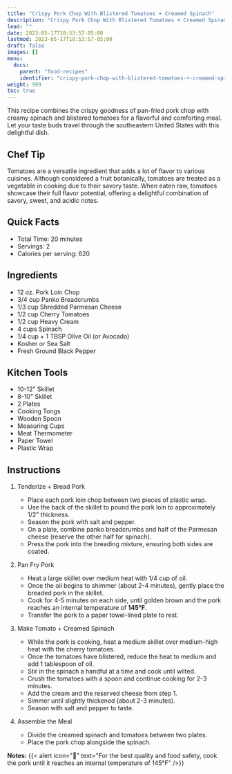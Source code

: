 ```yaml
---
title: "Crispy Pork Chop With Blistered Tomatoes + Creamed Spinach"
description: "Crispy Pork Chop With Blistered Tomatoes + Creamed Spinach"
lead: ""
date: 2023-05-17T18:53:57-05:00
lastmod: 2023-05-17T18:53:57-05:00
draft: false 
images: []
menu:
  docs:
    parent: "food-recipes"
    identifier: "crispy-pork-chop-with-blistered-tomatoes-+-creamed-spinach-a9f9a8f9c0236140cae55a1244937612"
weight: 999
toc: true
---
```


This recipe combines the crispy goodness of pan-fried pork chop with creamy spinach and blistered tomatoes for a flavorful and comforting meal. Let your taste buds travel through the southeastern United States with this delightful dish.

## Chef Tip

Tomatoes are a versatile ingredient that adds a lot of flavor to various cuisines. Although considered a fruit botanically, tomatoes are treated as a vegetable in cooking due to their savory taste. When eaten raw, tomatoes showcase their full flavor potential, offering a delightful combination of savory, sweet, and acidic notes.

## Quick Facts

- Total Time: 20 minutes
- Servings: 2
- Calories per serving: 620

## Ingredients

- 12 oz. Pork Loin Chop
- 3/4 cup Panko Breadcrumbs
- 1/3 cup Shredded Parmesan Cheese
- 1/2 cup Cherry Tomatoes
- 1/2 cup Heavy Cream
- 4 cups Spinach
- 1/4 cup + 1 TBSP Olive Oil (or Avocado)
- Kosher or Sea Salt
- Fresh Ground Black Pepper

## Kitchen Tools

- 10-12" Skillet
- 8-10" Skillet
- 2 Plates
- Cooking Tongs
- Wooden Spoon
- Measuring Cups
- Meat Thermometer
- Paper Towel
- Plastic Wrap

## Instructions

1. Tenderize + Bread Pork

   - Place each pork loin chop between two pieces of plastic wrap.
   - Use the back of the skillet to pound the pork loin to approximately 1/2" thickness.
   - Season the pork with salt and pepper.
   - On a plate, combine panko breadcrumbs and half of the Parmesan cheese (reserve the other half for spinach).
   - Press the pork into the breading mixture, ensuring both sides are coated.

2. Pan Fry Pork

   - Heat a large skillet over medium heat with 1/4 cup of oil.
   - Once the oil begins to shimmer (about 2-4 minutes), gently place the breaded pork in the skillet.
   - Cook for 4-5 minutes on each side, until golden brown and the pork reaches an internal temperature of **145°F**.
   - Transfer the pork to a paper towel-lined plate to rest.

3. Make Tomato + Creamed Spinach

   - While the pork is cooking, heat a medium skillet over medium-high heat with the cherry tomatoes.
   - Once the tomatoes have blistered, reduce the heat to medium and add 1 tablespoon of oil.
   - Stir in the spinach a handful at a time and cook until wilted.
   - Crush the tomatoes with a spoon and continue cooking for 2-3 minutes.
   - Add the cream and the reserved cheese from step 1.
   - Simmer until slightly thickened (about 2-3 minutes).
   - Season with salt and pepper to taste.

4. Assemble the Meal

   - Divide the creamed spinach and tomatoes between two plates.
   - Place the pork chop alongside the spinach.

**Notes:**
{{< alert icon="🍳" text="For the best quality and food safety, cook the pork until it reaches an internal temperature of 145°F" />}}